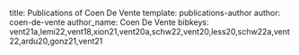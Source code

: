 title: Publications of Coen De Vente
template: publications-author
author: coen-de-vente
author_name: Coen De Vente
bibkeys: vent21a,lemi22,vent18,xion21,vent20a,schw22,vent20,less20,schw22a,vent22,ardu20,gonz21,vent21